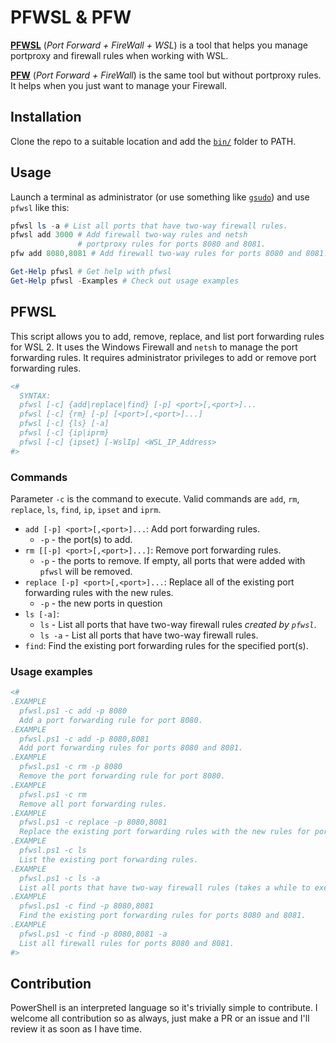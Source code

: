 # PFWSL & PFW

[**PFWSL**](./bin/pfwsl.ps1) (_Port Forward + FireWall + WSL_) is a tool that helps you manage portproxy and firewall rules when working with WSL.

[**PFW**](./bin/pfw.ps1) (_Port Forward + FireWall_) is the same tool but without portproxy rules. It helps when you just want to manage your Firewall.

## Installation

Clone the repo to a suitable location and add the [`bin/`](./bin) folder to PATH.

## Usage

Launch a terminal as administrator (or use something like [`gsudo`](https://github.com/gerardog/gsudo)) and use `pfwsl` like this:

```powershell
pfwsl ls -a # List all ports that have two-way firewall rules.
pfwsl add 3000 # Add firewall two-way rules and netsh
               # portproxy rules for ports 8080 and 8081.
pfw add 8080,8081 # Add firewall two-way rules for ports 8080 and 8081.

Get-Help pfwsl # Get help with pfwsl
Get-Help pfwsl -Examples # Check out usage examples
```

## PFWSL

This script allows you to add, remove, replace, and list port forwarding rules for WSL 2.
It uses the Windows Firewall and `netsh` to manage the port forwarding rules.
It requires administrator privileges to add or remove port forwarding rules.

```powershell
<#
  SYNTAX:
  pfwsl [-c] {add|replace|find} [-p] <port>[,<port>]...
  pfwsl [-c] {rm} [-p] [<port>[,<port>]...]
  pfwsl [-c] {ls} [-a]
  pfwsl [-c] {ip|iprm}
  pfwsl [-c] {ipset} [-WslIp] <WSL_IP_Address>
#>
```

### Commands

Parameter `-c` is the command to execute. Valid commands are `add`, `rm`, `replace`, `ls`, `find`, `ip`, `ipset` and `iprm`.
- `add [-p] <port>[,<port>]...`: Add port forwarding rules.
  - `-p` - the port(s) to add.
- `rm [[-p] <port>[,<port>]...]`: Remove port forwarding rules.
  - `-p` - the ports to remove. If empty, all ports that were added with `pfwsl` will be removed.
- `replace [-p] <port>[,<port>]...`: Replace all of the existing port forwarding rules with the new rules.
  - `-p` - the new ports in question
- `ls [-a]`:
  - `ls` - List all ports that have two-way firewall rules *created by `pfwsl`*.
  - `ls -a` - List all ports that have two-way firewall rules.
- `find`: Find the existing port forwarding rules for the specified port(s).

### Usage examples

```powershell
<#
.EXAMPLE
  pfwsl.ps1 -c add -p 8080
  Add a port forwarding rule for port 8080.
.EXAMPLE
  pfwsl.ps1 -c add -p 8080,8081
  Add port forwarding rules for ports 8080 and 8081.
.EXAMPLE
  pfwsl.ps1 -c rm -p 8080
  Remove the port forwarding rule for port 8080.
.EXAMPLE
  pfwsl.ps1 -c rm
  Remove all port forwarding rules.
.EXAMPLE
  pfwsl.ps1 -c replace -p 8080,8081
  Replace the existing port forwarding rules with the new rules for ports 8080 and 8081.
.EXAMPLE
  pfwsl.ps1 -c ls
  List the existing port forwarding rules.
.EXAMPLE
  pfwsl.ps1 -c ls -a
  List all ports that have two-way firewall rules (takes a while to execute).
.EXAMPLE
  pfwsl.ps1 -c find -p 8080,8081
  Find the existing port forwarding rules for ports 8080 and 8081.
.EXAMPLE
  pfwsl.ps1 -c find -p 8080,8081 -a
  List all firewall rules for ports 8080 and 8081.
#>
```

## Contribution

PowerShell is an interpreted language so it's trivially simple to contribute.
I welcome all contribution so as always, just make a PR or an issue and I'll review it as soon as I have time.
